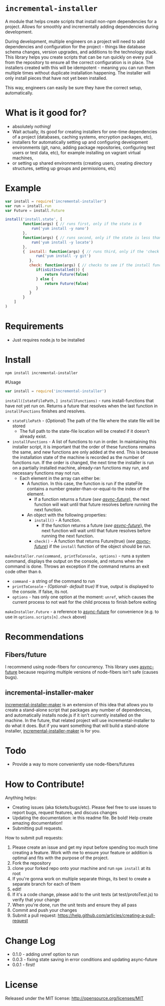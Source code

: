 
`incremental-installer`
=====

A module that helps create scripts that install non-npm dependencies for a project. Allows for smoothly and incrementally adding dependencies during development.

During development, multiple engineers on a project will need to add dependencies and configuration for the project - things like database schema changes, version upgrades, and additions to the technology stack. This library helps you create scripts that can be run quickly on every pull from the repository to ensure all the correct configuration is in place. The installers created with this will be idempotent - meaning you can run them multiple times without duplicate installation happening. The installer will only install pieces that have not yet been installed.

This way, engineers can easily be sure they have the correct setup, automatically.

What is it good for?
==============
* absolutely nothing!
* Wait actually, its good for creating installers for one-time dependencies of a project (databases, caching systems, encryption packages, etc),
* installers for automatically setting up and configuring development environments (git, nano, adding package repositories, configuring test users or test data, etc), for example installing on vagrant virtual machines,
* or setting up shared environments (creating users, creating directory structures, setting up groups and permissions, etc)


Example
=======

```javascript
var install = require('incremental-installer')
var run = install.run
var Future = install.Future

install('install.state', [
        function(args) { // runs first, only if the state is 0
            run('yum install -y nano')
        },
        function(args) { // runs second, only if the state is less than 1
			run('yum install -y locate')
        },
        {  install: function(args) { // runs third, only if the 'check' function returns true
              run('yum install -y git')
           },
           check: function(args) { // checks to see if the install function of this object should be run
              if(isGitInstalled()) {
                  return Future(false)
              } else {
                  return Future(false)
              }
           }
        }
    ]
)
 ```

Requirements
===========

* Just requires node.js to be installed

Install
=======

```
npm install incremental-installer
```

#Usage

```javascript
var install = require('incremental-installer')
```

`install([stateFilePath,] installFunctions)` - runs install-functions that have not yet run on. Returns a future that resolves when the last function in `installFunctions` finishes and resolves.

 * `stateFilePath` - (*Optional*) The path of the file where the state file will be stored
   * The full path to the state-file location will be created if it doesn't already exist.
 * `installFunctions` - A list of functions to run in order. In maintaining this installer script, it is important that the order of these functions remains the same, and new functions are only added at the end. This is because the installation state of the machine is recorded as the number of functions run. If the order is changed, the next time the installer is run on a partially installed machine, already-ran functions may run, and necessary functions may not run.
   * Each element in the array can either be:
     * A function. In this case, the function is run if the stateFile contains a number greater-than-or-equal-to the index of the element.
       * If a function returns a future (*see [async-future](https://github.com/fresheneesz/asyncFuture)*), the next function will wait until that future resolves before running the next function.
     * An object with the following properties:
       * `install()` - A function.
         * If the function returns a future (*see [async-future](https://github.com/fresheneesz/asyncFuture)*), the next function will wait until that future resolves before running the next function.
       * `check()` - A function that returns Future(true) (*see [async-future](https://github.com/fresheneesz/asyncFuture)*) if the `install` function of the object should be run.

`makeInstaller.run(command, printToConsole, options)` - runs a system command, displays the output on the console, and returns when the command is done. Throws an exception if the command returns an exit code other than `0`.
 * `command` - a string of the command to run
 * `printToConsole` - *(Optional- default true)* If true, output is displayed to the console. If false, its not.
 * `options` - has only one option at the moment: `unref`, which causes the current process to not wait for the child process to finish before exiting

`makeInstaller.Future` - a reference to [async-future](https://github.com/fresheneesz/asyncFuture) for convenience (e.g. to use in `options.scripts[n].check` above)

Recommendations
======

## Fibers/future

I recommend using node-fibers for concurrency. This library uses [async-future](https://github.com/fresheneesz/asyncFuture) because requiring multiple versions of node-fibers isn't safe (causes bugs).

## incremental-installer-maker

[incremental-installer-maker](https://github.com/fresheneesz/incremental-installer-maker) is an extension of this idea that allows you to create a stand-alone script that packages any number of dependencies, and automatically installs node.js if it isn't currently installed on the machine. In the future, that related project will  use incremental-installer to do what it does. But if you want something that will build a stand-alone installer, [incremental-installer-maker](https://github.com/fresheneesz/incremental-installer-maker) is for you.

Todo
====
* Provide a way to more conveniently use node-fibers/futures

How to Contribute!
============

Anything helps:

* Creating issues (aka tickets/bugs/etc). Please feel free to use issues to report bugs, request features, and discuss changes
* Updating the documentation: ie this readme file. Be bold! Help create amazing documentation!
* Submitting pull requests.

How to submit pull requests:

1. Please create an issue and get my input before spending too much time creating a feature. Work with me to ensure your feature or addition is optimal and fits with the purpose of the project.
2. Fork the repository
3. clone your forked repo onto your machine and run `npm install` at its root
4. If you're gonna work on multiple separate things, its best to create a separate branch for each of them
5. edit!
6. If it's a code change, please add to the unit tests (at test/protoTest.js) to verify that your change
7. When you're done, run the unit tests and ensure they all pass
8. Commit and push your changes
9. Submit a pull request: https://help.github.com/articles/creating-a-pull-request


Change Log
=========

* 0.1.0 - adding unref option to run
* 0.0.3 - fixing state saving in error conditions and updating async-future
* 0.0.1 - first!

License
=======
Released under the MIT license: http://opensource.org/licenses/MIT